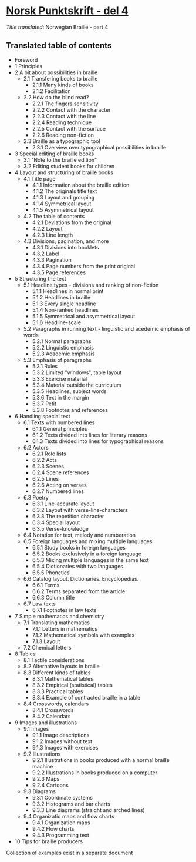 # [Norsk Punktskrift - del 4](1995%20-%20Norsk%20Punktskrift%20-%20del%204.pdf)

_Title translated_: Norwegian Braille - part 4

Translated table of contents
----------------------------

- Foreword
- 1 Principles
- 2 A bit about possibilities in braille
  - 2.1 Transfering books to braille
    - 2.1.1 Many kinds of books
    - 2.1.2 Facilitation
  - 2.2 How do the blind read?
    - 2.2.1 The fingers sensitivity
    - 2.2.2 Contact with the character
    - 2.2.3 Contact with the line
    - 2.2.4 Reading technique
    - 2.2.5 Contact with the surface
    - 2.2.6 Reading non-fiction
  - 2.3 Braille as a typographic tool
    - 2.3.1 Overview over typographical possibilities in braille
- 3 Special editing of braille books
  - 3.1 "Note to the braille edition"
  - 3.2 Editing student books for children
- 4 Layout and structuring of braille books
  - 4.1 Title page
    - 4.1.1 Information about the braille edition
    - 4.1.2 The originals title text
    - 4.1.3 Layout and grouping
    - 4.1.4 Symmetrical layout
    - 4.1.5 Asymmetrical layout
  - 4.2 The table of contents
    - 4.2.1 Deviations from the original
    - 4.2.2 Layout
    - 4.2.3 Line length
  - 4.3 Divisions, pagination, and more
    - 4.3.1 Divisions into booklets
    - 4.3.2 Label
    - 4.3.3 Pagination
    - 4.3.4 Page numbers from the print original
    - 4.3.5 Page references
- 5 Structuring the text
  - 5.1 Headline types - divisions and ranking of non-fiction
    - 5.1.1 Headlines in normal print
    - 5.1.2 Headlines in braille
    - 5.1.3 Every single headline
    - 5.1.4 Non-ranked headlines
    - 5.1.5 Symmetrical and asymmetrical layout
    - 5.1.6 Headline-scale
  - 5.2 Paragraphs in running text - linguistic and acedemic emphasis of words
    - 5.2.1 Normal paragraphs
    - 5.2.2 Linguistic emphasis
    - 5.2.3 Academic emphasis
  - 5.3 Emphasis of paragraphs
    - 5.3.1 Rules
    - 5.3.2 Limited "windows", table layout
    - 5.3.3 Exercise material
    - 5.3.4 Material outside the curriculum
    - 5.3.5 Headlines, subject words
    - 5.3.6 Text in the margin
    - 5.3.7 Petit
    - 5.3.8 Footnotes and references
- 6 Handling special text
  - 6.1 Texts with numbered lines
    - 6.1.1 General principles
    - 6.1.2 Texts divided into lines for literary reasons
    - 6.1.3 Texts divided into lines for typographical reasons
  - 6.2 Actors
    - 6.2.1 Role lists
    - 6.2.2 Acts
    - 6.2.3 Scenes
    - 6.2.4 Scene references
    - 6.2.5 Lines
    - 6.2.6 Acting on verses
    - 6.2.7 Numbered lines
  - 6.3 Poetry
    - 6.3.1 Line-accurate layout
    - 6.3.2 Layout with verse-line-characters
    - 6.3.3 The repetition character
    - 6.3.4 Special layout
    - 6.3.5 Verse-knowledge
  - 6.4 Notation for text, melody and numberation
  - 6.5 Foreign languages and mixing multiple languages
    - 6.5.1 Study books in foreign languages
    - 6.5.2 Books exclusively in a foreign language
    - 6.5.3 Mixing multiple languages in the same text
    - 6.5.4 Dictionaries with two languages
    - 6.5.5 Phonetics
  - 6.6 Catalog layout. Dictionaries. Encyclopedias.
    - 6.6.1 Terms
    - 6.6.2 Terms separated from the article
    - 6.6.3 Column title
  - 6.7 Law texts
    - 6.7.1 Footnotes in law texts
- 7 Simple mathematics and chemistry
  - 7.1 Translating mathematics
    - 7.1.1 Letters in mathematics
    - 7.1.2 Mathematical symbols with examples
    - 7.1.3 Layout
  - 7.2 Chemical letters
- 8 Tables
  - 8.1 Tactile considerations
  - 8.2 Alternative layouts in braille
  - 8.3 Different kinds of tables
    - 8.3.1 Mathematical tables
    - 8.3.2 Empirical (statistical) tables
    - 8.3.3 Practical tables
    - 8.3.4 Example of contracted braille in a table
  - 8.4 Crosswords, calendars
    - 8.4.1 Crosswords
    - 8.4.2 Calendars
- 9 Images and illustrations
  - 9.1 Images
    - 9.1.1 Image descriptions
    - 9.1.2 Images without text
    - 9.1.3 Images with exercises
  - 9.2 Illustrations
    - 9.2.1 Illustrations in books produced with a normal braille machine
    - 9.2.2 Illustrations in books produced on a computer
    - 9.2.3 Maps
    - 9.2.4 Cartoons
  - 9.3 Diagrams
    - 9.3.1 Coordinate systems
    - 9.3.2 Histograms and bar charts
    - 9.3.3 Line diagrams (straight and arched lines)
  - 9.4 Organizatio maps and flow charts
    - 9.4.1 Organization maps
    - 9.4.2 Flow charts
    - 9.4.3 Programming text
- 10 Tips for braille producers

Collection of examples exist in a separate document